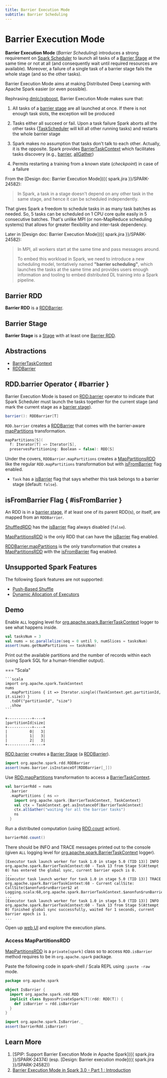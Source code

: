 ```yaml
---
title: Barrier Execution Mode
subtitle: Barrier Scheduling
---
```


# Barrier Execution Mode

**Barrier Execution Mode** (_Barrier Scheduling_) introduces a strong requirement on [Spark Scheduler](../scheduler/TaskScheduler.md) to launch all tasks of a [Barrier Stage](#barrier-stage) at the same time or not at all (and consequently wait until required resources are available). Moreover, a failure of a single task of a barrier stage fails the whole stage (and so the other tasks).

Barrier Execution Mode aims at making Distributed Deep Learning with Apache Spark easier (or even possible).

Rephrasing [dmlc/xgboost](https://github.com/dmlc/xgboost/issues/4793), Barrier Execution Mode makes sure that:

1. All tasks of a [barrier stage](#barrier-stage) are all launched at once. If there is not enough task slots, the exception will be produced

1. Tasks either all succeed or fail. Upon a task failure Spark aborts all the other tasks ([TaskScheduler](../scheduler/TaskScheduler.md) will kill all other running tasks) and restarts the whole barrier stage

1. Spark makes no assumption that tasks don't talk to each other. Actually, it is the opposite. Spark provides [BarrierTaskContext](BarrierTaskContext.md) which facilitates tasks discovery (e.g., [barrier](BarrierTaskContext.md#barrier), [allGather](BarrierTaskContext.md#allGather))

1. Permits restarting a training from a known state (_checkpoint_) in case of a failure

From the [Design doc: Barrier Execution Mode]({{ spark.jira }}/SPARK-24582):

> In Spark, a task in a stage doesn't depend on any other task in the same stage, and hence it can be scheduled independently.

That gives Spark a freedom to schedule tasks in as many task batches as needed. So, 5 tasks can be scheduled on 1 CPU core quite easily in 5 consecutive batches. That's unlike MPI (or non-MapReduce scheduling systems) that allows for greater flexibility and inter-task dependency.

Later in [Design doc: Barrier Execution Mode]({{ spark.jira }}/SPARK-24582):

> In MPI, all workers start at the same time and pass messages around.
>
> To embed this workload in Spark, we need to introduce a new scheduling model, tentatively named **"barrier scheduling"**, which launches the tasks at the same time and provides users enough information and tooling to embed distributed DL training into a Spark pipeline.

## Barrier RDD

**Barrier RDD** is a [RDDBarrier](RDDBarrier.md).

## Barrier Stage

**Barrier Stage** is a [Stage](../scheduler/Stage.md) with at least one [Barrier RDD](#barrier-rdd).

## Abstractions

* [BarrierTaskContext](BarrierTaskContext.md)
* [RDDBarrier](RDDBarrier.md)

## RDD.barrier Operator { #barrier }

Barrier Execution Mode is based on [RDD.barrier](../rdd/RDD.md#barrier) operator to indicate that Spark Scheduler must launch the tasks together for the current stage (and mark the current stage as a [barrier stage](#barrier-stage)).

```scala
barrier(): RDDBarrier[T]
```

`RDD.barrier` creates a [RDDBarrier](RDDBarrier.md) that comes with the barrier-aware [mapPartitions](RDDBarrier.md#mapPartitions) transformation.

```scala
mapPartitions[S](
  f: Iterator[T] => Iterator[S],
  preservesPartitioning: Boolean = false): RDD[S]
```

Under the covers, `RDDBarrier.mapPartitions` creates a [MapPartitionsRDD](../rdd/MapPartitionsRDD.md) like the regular `RDD.mapPartitions` transformation but with [isFromBarrier](../rdd/MapPartitionsRDD.md#isFromBarrier) flag enabled.

* `Task` has a [isBarrier](../scheduler/Task.md#isBarrier) flag that says whether this task belongs to a barrier stage (default: `false`).

## isFromBarrier Flag { #isFromBarrier }

An RDD is in a [barrier stage](#barrier-stage), if at least one of its parent RDD(s), or itself, are mapped from an `RDDBarrier`.

[ShuffledRDD](../rdd/ShuffledRDD.md) has the [isBarrier](../rdd/RDD.md#isBarrier) flag always disabled (`false`).

[MapPartitionsRDD](../rdd/MapPartitionsRDD.md) is the only RDD that can have the [isBarrier](../rdd/RDD.md#isBarrier_) flag enabled.

[RDDBarrier.mapPartitions](RDDBarrier.md#mapPartitions) is the only transformation that creates a [MapPartitionsRDD](../rdd/MapPartitionsRDD.md) with the [isFromBarrier](../rdd/MapPartitionsRDD.md#isFromBarrier) flag enabled.

## Unsupported Spark Features

The following Spark features are not supported:

* [Push-Based Shuffle](../push-based-shuffle.md)
* [Dynamic Allocation of Executors](../dynamic-allocation/index.md)

## Demo

Enable `ALL` logging level for [org.apache.spark.BarrierTaskContext](BarrierTaskContext.md#logging) logger to see what happens inside.

```scala
val tasksNum = 3
val nums = sc.parallelize(seq = 0 until 9, numSlices = tasksNum)
assert(nums.getNumPartitions == tasksNum)
```

Print out the available partitions and the number of records within each (using Spark SQL for a human-friendlier output).

=== "Scala"

    ```scala
    import org.apache.spark.TaskContext
    nums
      .mapPartitions { it => Iterator.single((TaskContext.get.partitionId, it.size)) }
      .toDF("partitionId", "size")
      .show
    ```

```text
+-----------+----+
|partitionId|size|
+-----------+----+
|          0|   3|
|          1|   3|
|          2|   3|
+-----------+----+
```

[RDD.barrier](../rdd/RDD.md#barrier) creates a [Barrier Stage](#barrier-stage) (a [RDDBarrier](RDDBarrier.md)).

```scala
import org.apache.spark.rdd.RDDBarrier
assert(nums.barrier.isInstanceOf[RDDBarrier[_]])
```

Use [RDD.mapPartitions](../rdd/RDD.md#mapPartitions) transformation to access a [BarrierTaskContext](BarrierTaskContext.md).

```scala
val barrierRdd = nums
  .barrier
  .mapPartitions { ns =>
    import org.apache.spark.{BarrierTaskContext, TaskContext}
    val ctx = TaskContext.get.asInstanceOf[BarrierTaskContext]
    ctx.allGather("waiting for all the barrier tasks")
    ns
  }
```

Run a distributed computation (using [RDD.count](../rdd/RDD.md#count) action).

```scala
barrierRdd.count()
```

There should be INFO and TRACE messages printed out to the console (given `ALL` logging level for [org.apache.spark.BarrierTaskContext](BarrierTaskContext.md#logging) logger).

```text
[Executor task launch worker for task 1.0 in stage 5.0 (TID 13)] INFO  org.apache.spark.BarrierTaskContext:60 - Task 13 from Stage 5(Attempt 0) has entered the global sync, current barrier epoch is 0.
...
[Executor task launch worker for task 1.0 in stage 5.0 (TID 13)] TRACE org.apache.spark.BarrierTaskContext:68 - Current callSite: CallSite($anonfun$runBarrier$2 at Logging.scala:68,org.apache.spark.BarrierTaskContext.$anonfun$runBarrier$2(BarrierTaskContext.scala:61)
...
[Executor task launch worker for task 1.0 in stage 5.0 (TID 13)] INFO  org.apache.spark.BarrierTaskContext:60 - Task 13 from Stage 5(Attempt 0) finished global sync successfully, waited for 1 seconds, current barrier epoch is 1.
...
```

Open up [web UI](http://localhost:4040/) and explore the execution plans.

### Access MapPartitionsRDD

[MapPartitionsRDD](../rdd/MapPartitionsRDD.md) is a `private[spark]` class so to access `RDD.isBarrier` method requires to be in `org.apache.spark` package.

Paste the following code in spark-shell / Scala REPL using `:paste -raw` mode.

```scala
package org.apache.spark

object IsBarrier {
  import org.apache.spark.rdd.RDD
  implicit class BypassPrivateSpark[T](rdd: RDD[T]) {
    def isBarrier = rdd.isBarrier
  }
}
```

```scala
import org.apache.spark.IsBarrier._
assert(barrierRdd.isBarrier)
```

## Learn More

1. [SPIP: Support Barrier Execution Mode in Apache Spark]({{ spark.jira }}/SPARK-24374) (esp. [Design: Barrier execution mode]({{ spark.jira }}/SPARK-24582))
1. [Barrier Execution Mode in Spark 3.0 - Part 1 : Introduction](https://blog.madhukaraphatak.com/barrier-execution-mode-part-1)
